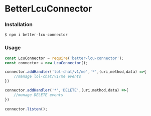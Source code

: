 # BetterLcuConnector

### Installation

```sh
$ npm i better-lcu-connector
```

### Usage

```js
const LcuConnector = require('better-lcu-connector');
const connector = new LcuConnector();

connector.addHandler('lol-chat/v1/me','*',(uri,method,data) =>{
    //manage lol-chat/v1/me events
})

connector.addHandler('*','DELETE',(uri,method,data) =>{
    //manage DELETE events
})
 
connector.listen();
```
